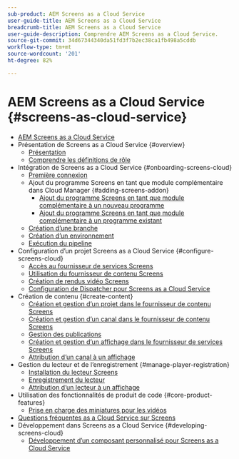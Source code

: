```yaml
---
sub-product: AEM Screens as a Cloud Service
user-guide-title: AEM Screens as a Cloud Service
breadcrumb-title: AEM Screens as a Cloud Service
user-guide-description: Comprendre AEM Screens as a Cloud Service.
source-git-commit: 34d67344340da51fd3f7b2ec38ca1fb498a5cddb
workflow-type: tm+mt
source-wordcount: '201'
ht-degree: 82%

---
```



# AEM Screens as a Cloud Service {#screens-as-cloud-service}

+ [AEM Screens as a Cloud Service](/help/screens-cloud/home.md)
+ Présentation de Screens as a Cloud Service {#overview}
   + [Présentation](/help/screens-cloud/introduction/introduction.md)
   + [Comprendre les définitions de rôle](/help/screens-cloud/introduction/personas-screens-cloud.md)
+ Intégration de Screens as a Cloud Service {#onboarding-screens-cloud}
   + [Première connexion](/help/screens-cloud/onboarding-screens-cloud/first-time-login-screens-cloud.md)
   + Ajout du programme Screens en tant que module complémentaire dans Cloud Manager {#adding-screens-addon}
      + [Ajout du programme Screens en tant que module complémentaire à un nouveau programme](/help/screens-cloud/onboarding-screens-cloud/add-on-new-program-screens-cloud.md)
      + [Ajout du programme Screens en tant que module complémentaire à un programme existant](/help/screens-cloud/onboarding-screens-cloud/add-on-existing-program-screens-cloud.md)
   + [Création d’une branche](/help/screens-cloud/onboarding-screens-cloud/creating-a-branch.md)
   + [Création d’un environnement](/help/screens-cloud/onboarding-screens-cloud/creating-an-environment.md)
   + [Exécution du pipeline](/help/screens-cloud/onboarding-screens-cloud/running-a-pipeline.md)
+ Configuration d’un projet Screens as a Cloud Service {#configure-screens-cloud}
   + [Accès au fournisseur de services Screens](/help/screens-cloud/configuring/navigating-to-screens-services-provider.md)
   + [Utilisation du fournisseur de contenu Screens](/help/screens-cloud/configuring/using-screens-content-provider.md)
   + [Création de rendus vidéo Screens](/help/screens-cloud/configuring/creating-screens-video-renditions-cloud-service.md)
   + [Configuration de Dispatcher pour Screens as a Cloud Service](/help/screens-cloud/configuring/dispatcher-configurations-screens-cloud.md)
+ Création de contenu {#create-content}
   + [Création et gestion d’un projet dans le fournisseur de contenu Screens](/help/screens-cloud/creating-content/creating-projects-screens-cloud.md)
   + [Création et gestion d’un canal dans le fournisseur de contenu Screens](/help/screens-cloud/creating-content/creating-channels-screens-cloud.md)
   + [Gestion des publications](/help/screens-cloud/creating-content/manage-publish.md)
   + [Création et gestion d’un affichage dans le fournisseur de services Screens](/help/screens-cloud/creating-content/creating-displays-screens-cloud.md)
   + [Attribution d’un canal à un affichage](/help/screens-cloud/creating-content/assigning-channels-to-display.md)
+ Gestion du lecteur et de l’enregistrement {#manage-player-registration}
   + [Installation du lecteur Screens](/help/screens-cloud/managing-players-registration/installing-screens-cloud-player.md)
   + [Enregistrement du lecteur](/help/screens-cloud/managing-players-registration/registering-players-screens-cloud.md)
   + [Attribution d’un lecteur à un affichage](/help/screens-cloud/managing-players-registration/assigning-player-display.md)
+ Utilisation des fonctionnalités de produit de code {#core-product-features}
   + [Prise en charge des miniatures pour les vidéos](/help/screens-cloud/using-core-product-features/thumbnail-support-videos.md)
+ [Questions fréquentes as a Cloud Service sur Screens](/help/screens-cloud/screens-cloud-faqs.md)
+ Développement dans Screens as a Cloud Service {#developing-screens-cloud}
   + [Développement d’un composant personnalisé pour Screens as a Cloud Service](/help/screens-cloud/developing/developing-custom-components-tutorial.md)
